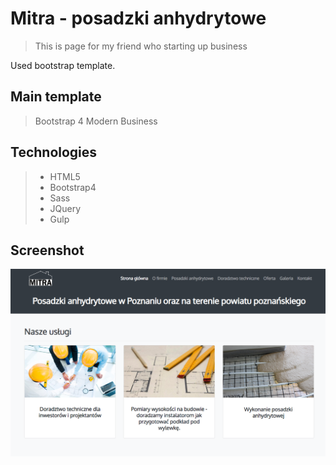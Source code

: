 # Mitra - posadzki anhydrytowe
> This is page for my friend who starting up business


Used bootstrap template.

## Main template

> Bootstrap 4 Modern Business

## Technologies
> - HTML5
> - Bootstrap4
> - Sass
> - JQuery
> - Gulp

## Screenshot

![Mitra Site Screenshot](mitra-screenshot.png?raw=true "Mitraposadzki Site")
